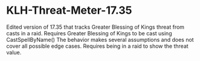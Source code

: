 # KLH-Threat-Meter-17.35
Edited version of 17.35 that tracks Greater Blessing of Kings threat from casts in a raid. Requires Greater Blessing of Kings to be cast using CastSpellByName()
The behavior makes several assumptions and does not cover all possible edge cases.  Requires being in a raid to show the threat value.
